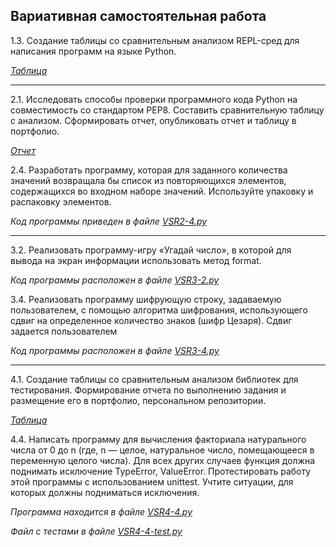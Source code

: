 ## Вариативная самостоятельная работа

1.3. Создание таблицы со сравнительным анализом REPL-сред для написания программ на языке Python.

[*Таблица*](https://github.com/vektoririna/PROG-3/blob/main/VSR/VSR1-3.pdf)

_________________________

2.1. Исследовать способы проверки программного кода Python на совместимость со стандартом PEP8. Составить сравнительную таблицу с анализом. Сформировать отчет, опубликовать отчет и таблицу в портфолио. 

[*Отчет*](https://github.com/vektoririna/PROG-3/blob/main/VSR/VSR2-1.pdf)



2.4. Разработать программу, которая для заданного количества значений возвращала бы список из повторяющихся элементов, содержащихся во входном наборе значений. Используйте упаковку и распаковку элементов. 

*Код программы приведен в файле [VSR2-4.py](https://github.com/vektoririna/PROG-3/blob/main/VSR/VSR2-4.py)*

______________

3.2. Реализовать программу-игру «Угадай число», в которой для вывода на экран информации использовать метод format. 

*Код программы расположен в файле [VSR3-2.py](https://github.com/vektoririna/PROG-3/blob/main/VSR/VSR3-2.py)*



3.4. Реализовать программу шифрующую строку, задаваемую пользователем, с помощью алгоритма шифрования, использующего сдвиг на определенное количество знаков (шифр Цезаря). Сдвиг задается пользователем

*Код программы расположен в файле [VSR3-4.py](https://github.com/vektoririna/PROG-3/blob/main/VSR/VSR3-4.py)*

______________

4.1. Создание таблицы со сравнительным анализом библиотек для тестирования. Формирование отчета по выполнению задания и размещение его в портфолио, персональном репозитории. 

[*Таблица*](https://github.com/vektoririna/PROG-3/blob/main/VSR/VSR4-1.pdf)



4.4. Написать программу для вычисления факториала натурального числа от 0 до n (где, n — целое, натуральное число, помещающееся в переменную целого числа). Для всех других случаев функция должна поднимать исключение TypeError, ValueError. Протестировать работу этой программы с использованием unittest. Учтите ситуации, для которых должны подниматься исключения.

*Программа находится в файле [VSR4-4.py](https://github.com/vektoririna/PROG-3/blob/main/VSR/VSR4-4.py)*

*Файл с тестами в файле [VSR4-4-test.py](https://github.com/vektoririna/PROG-3/blob/main/VSR/VSR4-4-test.py)*

